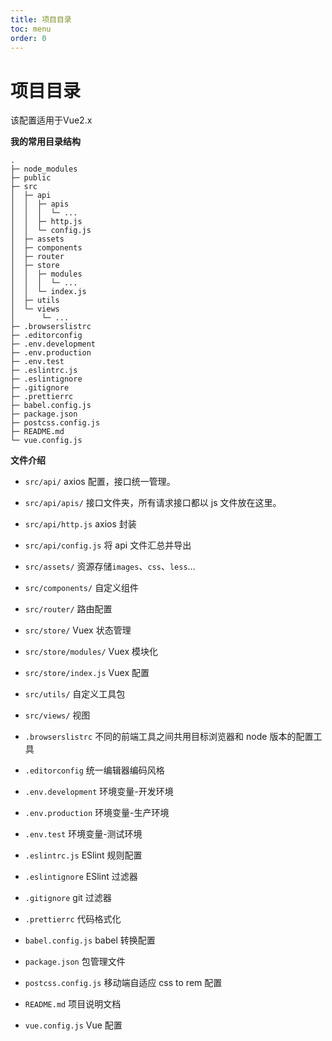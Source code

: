```yaml
---
title: 项目目录
toc: menu
order: 0
---
```


# 项目目录

<Alert type="info">
  该配置适用于Vue2.x
</Alert>

**我的常用目录结构**

```text
.
├─ node_modules
├─ public
├─ src
│  ├─ api
│  │  ├─ apis
│  │  │  └─ ...
│  │  ├─ http.js
│  │  └─ config.js
│  ├─ assets
│  ├─ components
│  ├─ router
│  ├─ store
│  │  ├─ modules
│  │  │  └─ ...
│  │  └─ index.js
│  ├─ utils
│  └─ views
│      └─ ...
├─ .browserslistrc
├─ .editorconfig
├─ .env.development
├─ .env.production
├─ .env.test
├─ .eslintrc.js
├─ .eslintignore
├─ .gitignore
├─ .prettierrc
├─ babel.config.js
├─ package.json
├─ postcss.config.js
├─ README.md
└─ vue.config.js
```

**文件介绍**

- `src/api/` axios 配置，接口统一管理。

- `src/api/apis/` 接口文件夹，所有请求接口都以 js 文件放在这里。

- `src/api/http.js` axios 封装

- `src/api/config.js` 将 api 文件汇总并导出

- `src/assets/` 资源存储`images`、`css`、`less`...

- `src/components/` 自定义组件

- `src/router/` 路由配置

- `src/store/` Vuex 状态管理

- `src/store/modules/` Vuex 模块化

- `src/store/index.js` Vuex 配置

- `src/utils/` 自定义工具包

- `src/views/` 视图

- `.browserslistrc` 不同的前端工具之间共用目标浏览器和 node 版本的配置工具

- `.editorconfig` 统一编辑器编码风格

- `.env.development` 环境变量-开发环境

- `.env.production` 环境变量-生产环境

- `.env.test` 环境变量-测试环境

- `.eslintrc.js` ESlint 规则配置

- `.eslintignore` ESlint 过滤器

- `.gitignore` git 过滤器

- `.prettierrc` 代码格式化

- `babel.config.js` babel 转换配置

- `package.json` 包管理文件

- `postcss.config.js` 移动端自适应 css to rem 配置

- `README.md` 项目说明文档

- `vue.config.js` Vue 配置
